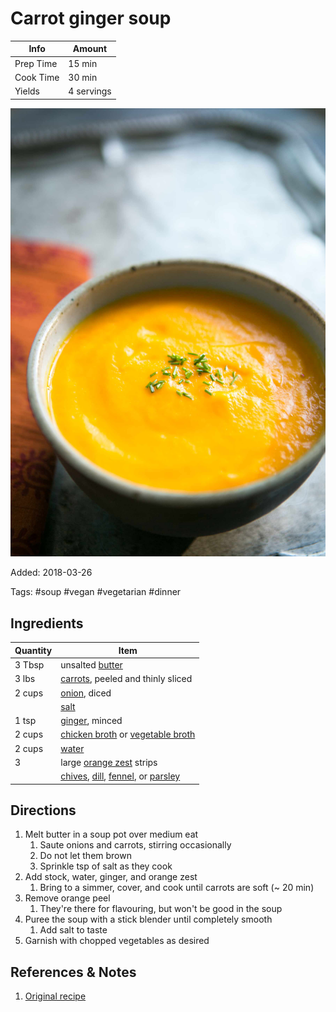 # Carrot ginger soup

| Info      | Amount     |
| --------- | ---------- |
| Prep Time | 15 min     |
| Cook Time | 30 min     |
| Yields    | 4 servings |

![Carrot ginger soup](../_assets/carrot-ginger.jpg)

Added: 2018-03-26

Tags: #soup #vegan #vegetarian #dinner

## Ingredients

| Quantity | Item                                                                                                                                                |
| -------- | --------------------------------------------------------------------------------------------------------------------------------------------------- |
| 3 Tbsp   | unsalted [butter](../_ingredients/butter.md)                                                                                                        |
| 3 lbs    | [carrots](../_ingredients/carrot.md), peeled and thinly sliced                                                                                      |
| 2 cups   | [onion](../_ingredients/onion.md), diced                                                                                                            |
|          | [salt](../_ingredients/salt.md)                                                                                                                     |
| 1 tsp    | [ginger](../_ingredients/ginger.md), minced                                                                                                         |
| 2 cups   | [chicken broth](../_ingredients/chicken%20broth.md) or [vegetable broth](../_ingredients/vegetable%20broth.md)                                      |
| 2 cups   | [water](../_ingredients/water.md)                                                                                                                   |
| 3        | large [orange zest](../_ingredients/orange.md) strips                                                                                               |
|          | [chives](../_ingredients/chives.md), [dill](../_ingredients/dill.md), [fennel](../_ingredients/fennel.md), or [parsley](../_ingredients/parsley.md) |

## Directions

1. Melt butter in a soup pot over medium eat
   1. Saute onions and carrots, stirring occasionally
   2. Do not let them brown
   3. Sprinkle tsp of salt as they cook
2. Add stock, water, ginger, and orange zest
   1. Bring to a simmer, cover, and cook until carrots are soft (~ 20 min)
3. Remove orange peel
   1. They're there for flavouring, but won't be good in the soup
4. Puree the soup with a stick blender until completely smooth
   1. Add salt to taste
5. Garnish with chopped vegetables as desired

## References & Notes

1. [Original recipe](https://www.simplyrecipes.com/recipes/carrot_ginger_soup/
)
